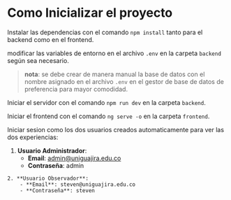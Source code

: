 # Como Inicializar el proyecto

 Instalar las dependencias con el comando `npm install` tanto para el backend como en el frontend.

 modificar las variables de entorno en el archivo `.env` en la carpeta `backend` según sea necesario.

>**nota**: se debe crear de manera manual la base de datos con el nombre asignado en el archivo `.env` en el gestor de base de datos de preferencia para mayor comodidad.

 Iniciar el servidor con el comando `npm run dev` en la carpeta `backend`.

 Iniciar el frontend con el comando `ng serve -o` en la carpeta `frontend`.

 Iniciar sesion como los dos usuarios creados automaticamente para ver las dos experiencias:

   1. **Usuario Administrador**:
        - **Email**: admin@uniguajira.edu.co
        - **Contraseña**: admin
    
    2. **Usuario Observador**:
        - **Email**: steven@uniguajira.edu.co
        - **Contraseña**: steven
